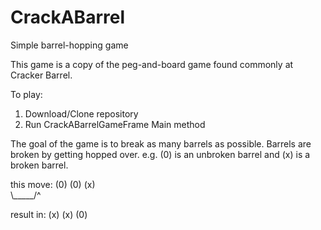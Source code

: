 # CrackABarrel
Simple barrel-hopping game

This game is a copy of the peg-and-board game found commonly at Cracker Barrel.

To play:
1) Download/Clone repository
2) Run CrackABarrelGameFrame Main method

The goal of the game is to break as many barrels as possible.
Barrels are broken by getting hopped over.
e.g.
(0) is an unbroken barrel and (x) is a broken barrel.

this move:
(0) (0) (x) <br  />
 \\_____/^
  
result in:
(x) (x) (0)
